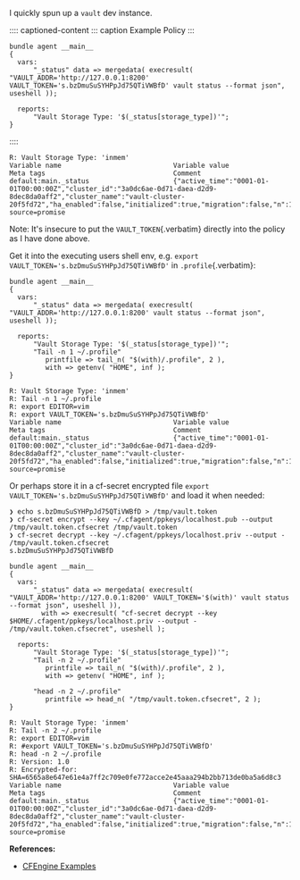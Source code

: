 I quickly spun up a `vault` dev instance.

:::: captioned-content
::: caption
Example Policy
:::

``` {.cfengine3 include-stdlib="t" log-level="info" exports="both" extra-opts="--show-evaluated-vars=default:main\\\\."}
bundle agent __main__
{
  vars:
      "_status" data => mergedata( execresult( "VAULT_ADDR='http://127.0.0.1:8200' VAULT_TOKEN='s.bzDmuSuSYHPpJd75QTiVWBfD' vault status --format json", useshell ));

  reports:
      "Vault Storage Type: '$(_status[storage_type])'";
}
```
::::

``` example
R: Vault Storage Type: 'inmem'
Variable name                            Variable value                                               Meta tags                                Comment                                 
default:main._status                     {"active_time":"0001-01-01T00:00:00Z","cluster_id":"3a0dc6ae-0d71-daea-d2d9-8dec8da0aff2","cluster_name":"vault-cluster-20f5fd72","ha_enabled":false,"initialized":true,"migration":false,"n":1,"nonce":"","progress":0,"recovery_seal":false,"sealed":false,"storage_type":"inmem","t":1,"type":"shamir","version":"1.9.0"} source=promise                                                                   
```

Note: It\'s insecure to put the `VAULT_TOKEN`{.verbatim} directly into
the policy as I have done above.

Get it into the executing users shell env, e.g.
`export VAULT_TOKEN='s.bzDmuSuSYHPpJd75QTiVWBfD'` in
`.profile`{.verbatim}:

``` {.cfengine3 include-stdlib="t" log-level="info" exports="both" extra-opts="--show-evaluated-vars=default:main\\\\."}
bundle agent __main__
{
  vars:
      "_status" data => mergedata( execresult( "VAULT_ADDR='http://127.0.0.1:8200' vault status --format json", useshell ));

  reports:
      "Vault Storage Type: '$(_status[storage_type])'";
      "Tail -n 1 ~/.profile"
         printfile => tail_n( "$(with)/.profile", 2 ),
         with => getenv( "HOME", inf ); 
}
```

``` example
R: Vault Storage Type: 'inmem'
R: Tail -n 1 ~/.profile
R: export EDITOR=vim
R: export VAULT_TOKEN='s.bzDmuSuSYHPpJd75QTiVWBfD'
Variable name                            Variable value                                               Meta tags                                Comment                                 
default:main._status                     {"active_time":"0001-01-01T00:00:00Z","cluster_id":"3a0dc6ae-0d71-daea-d2d9-8dec8da0aff2","cluster_name":"vault-cluster-20f5fd72","ha_enabled":false,"initialized":true,"migration":false,"n":1,"nonce":"","progress":0,"recovery_seal":false,"sealed":false,"storage_type":"inmem","t":1,"type":"shamir","version":"1.9.0"} source=promise                                                                   
```

Or perhaps store it in a cf-secret encrypted file
`export VAULT_TOKEN='s.bzDmuSuSYHPpJd75QTiVWBfD'` and load it when
needed:

``` example
❯ echo s.bzDmuSuSYHPpJd75QTiVWBfD > /tmp/vault.token
❯ cf-secret encrypt --key ~/.cfagent/ppkeys/localhost.pub --output /tmp/vault.token.cfsecret /tmp/vault.token
❯ cf-secret decrypt --key ~/.cfagent/ppkeys/localhost.priv --output - /tmp/vault.token.cfsecret
s.bzDmuSuSYHPpJd75QTiVWBfD
```

``` {.cfengine3 include-stdlib="t" log-level="info" exports="both" extra-opts="--show-evaluated-vars=default:main\\\\."}
bundle agent __main__
{
  vars:
      "_status" data => mergedata( execresult( "VAULT_ADDR='http://127.0.0.1:8200' VAULT_TOKEN='$(with)' vault status --format json", useshell )),
        with => execresult( "cf-secret decrypt --key $HOME/.cfagent/ppkeys/localhost.priv --output - /tmp/vault.token.cfsecret", useshell );

  reports:
      "Vault Storage Type: '$(_status[storage_type])'";
      "Tail -n 2 ~/.profile"
         printfile => tail_n( "$(with)/.profile", 2 ),
         with => getenv( "HOME", inf );

      "head -n 2 ~/.profile"
         printfile => head_n( "/tmp/vault.token.cfsecret", 2 );
}
```

``` example
R: Vault Storage Type: 'inmem'
R: Tail -n 2 ~/.profile
R: export EDITOR=vim
R: #export VAULT_TOKEN='s.bzDmuSuSYHPpJd75QTiVWBfD'
R: head -n 2 ~/.profile
R: Version: 1.0
R: Encrypted-for: SHA=6565a8e647e61e4a7ff2c709e0fe772acce2e45aaa294b2bb713de0ba5a6d8c3
Variable name                            Variable value                                               Meta tags                                Comment                                 
default:main._status                     {"active_time":"0001-01-01T00:00:00Z","cluster_id":"3a0dc6ae-0d71-daea-d2d9-8dec8da0aff2","cluster_name":"vault-cluster-20f5fd72","ha_enabled":false,"initialized":true,"migration":false,"n":1,"nonce":"","progress":0,"recovery_seal":false,"sealed":false,"storage_type":"inmem","t":1,"type":"shamir","version":"1.9.0"} source=promise                                                                   
```

**References:**

- [CFEngine Examples](id:38277465-771a-4db4-983a-8dfd434b1aff)
